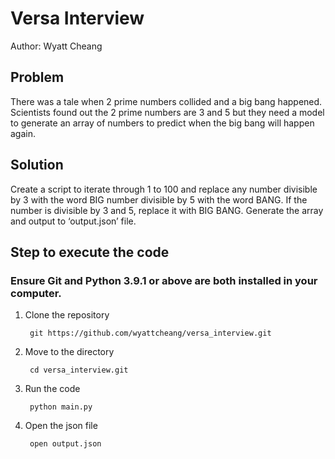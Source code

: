 # Versa Interview
Author: Wyatt Cheang

## Problem
There was a tale when 2 prime numbers collided and a big bang happened. Scientists found out the 2 prime numbers are 3 and 5 but they need a model to generate an array of numbers to predict when the big bang will happen again.

## Solution
Create a script to iterate through 1 to 100 and replace any number divisible by 3 with the word BIG number divisible by 5 with the word BANG. If the number is divisible by 3 and 5, replace it with BIG BANG. Generate the array and output to ‘output.json’ file.

## Step to execute the code

### Ensure Git and Python 3.9.1 or above are both installed in your computer.

1. Clone the repository

        git https://github.com/wyattcheang/versa_interview.git

2. Move to the directory

        cd versa_interview.git

3. Run the code

        python main.py

4. Open the json file

        open output.json